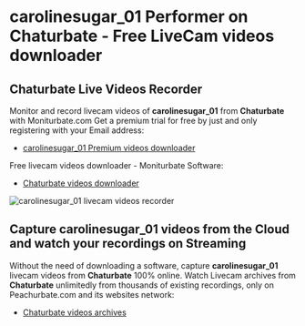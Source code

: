 # carolinesugar_01 Performer on Chaturbate - Free LiveCam videos downloader

## Chaturbate Live Videos Recorder

Monitor and record livecam videos of **carolinesugar_01** from **Chaturbate** with Moniturbate.com
Get a premium trial for free by just and only registering with your Email address:
* [carolinesugar_01 Premium videos downloader](https://moniturbate.com/request-demo-licence-key.html)

Free livecam videos downloader - Moniturbate Software:
* [Chaturbate videos downloader](https://moniturbate.com/moniturbate-download-software.html)

![carolinesugar_01 livecam videos recorder](https://peachurnet.com/templates/moniturbate-software.png)


## Capture carolinesugar_01 videos from the Cloud and watch your recordings on Streaming

Without the need of downloading a software, capture **carolinesugar_01** livecam videos from **Chaturbate** 100% online.
Watch Livecam archives from **Chaturbate** unlimitedly from thousands of existing recordings, only on Peachurbate.com and its websites network:
* [Chaturbate videos archives](https://peachurnet.com/)